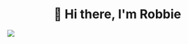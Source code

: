 <h1 align="center">👋 Hi there, I'm Robbie</h1>

<p align="left">
  <a href="#"><img src="https://discord.c99.nl/widget/theme-1/837306535813054464.png"></a>
</p>
